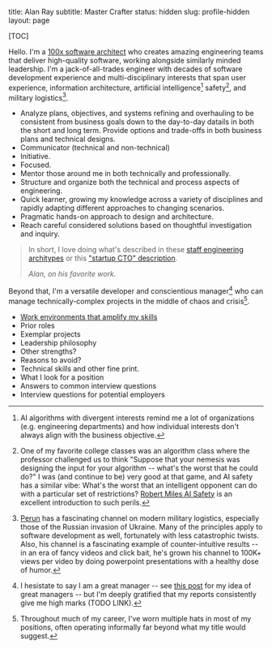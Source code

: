 title: Alan Ray
subtitle: Master Crafter
status: hidden
slug: profile-hidden
layout: page

[TOC]

Hello. I'm a [100x software architect](https://www.stxnext.com/blog/software-development-productivity-100x-engineering/) who creates amazing engineering teams that deliver high-quality software, working alongside similarly minded leadership. I'm a jack-of-all-trades engineer with decades of software development experience and multi-disciplinary interests that span user experience, information architecture, artificial intelligence[^org] safety[^safety], and military logistics[^perun].

[^org]: AI algorithms with divergent interests remind me a lot of organizations (e.g. engineering departments) and how individual interests don't always align with the business objective.

[^safety]: One of my favorite college classes was an algorithm class where the professor challenged us to think "Suppose that your nemesis was designing the input for your algorithm -- what's the worst that he could do?" I was (and continue to be) very good at that game, and AI safety has a similar vibe: What's the worst that an intelligent opponent can do with a particular set of restrictions? [Robert Miles AI Safety](https://www.youtube.com/c/robertmilesai) is an excellent introduction to such perils.


[^perun]: [Perun](https://www.youtube.com/@PerunAU) has a fascinating channel on modern military logistics, especially those of the Russian invasion of Ukraine. Many of the principles apply to software development as well, fortunately with less catastrophic twists. Also, his channel is a fascinating example of counter-intuitive results -- in an era of fancy videos and click bait, he's grown his channel to 100K+ views per video by doing powerpoint presentations with a healthy dose of humor.


- Analyze plans, objectives, and systems refining and overhauling to be consistent from business goals down to the day-to-day datails in both the short and long term. Provide options and trade-offs in both business plans and technical designs.
- Communicator (technical and non-technical)
- Initiative.
- Focused.
- Mentor those around me in both technically and professionally.
- Structure and organize both the technical and process aspects of engineering.
- Quick learner, growing my knowledge across a variety of disciplines and rapidly adapting different approaches to changing scenarios.
- Pragmatic hands-on approach to design and architecture.
- Reach careful considered solutions based on thoughtful investigation and inquiry.

> In short, I love doing what's described in these [staff engineering architypes](https://lethain.com/staff-engineer-archetypes/) or this ["startup CTO" description](http://www.startuplessonslearned.com/2008/09/what-does-startup-cto-actually-do.html).
>
> _Alan, on his favorite work._

Beyond that, I'm a versatile developer and conscientious manager[^manager] who can manage technically-complex projects in the middle of chaos and crisis[^hats].

[^manager]: I hesistate to say I am a great manager -- see [this post]({filename}/my-best-managers.md) for my idea of great managers -- but I'm deeply gratified that my reports consistently give me high marks (TODO LINK).

[^hats]: Throughout much of my career, I've worn multiple hats in most of my positions, often operating informally far beyond what my title would suggest.

* [Work environments that amplify my skills]({filename}/pages/profile-best-environment.md)
* Prior roles
* Exemplar projects
* Leadership philosophy
* Other strengths?
* Reasons to avoid?
* Technical skills and other fine print.
* What I look for a position
* Answers to common interview questions
* Interview questions for potential employers
